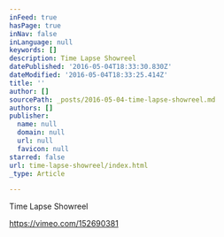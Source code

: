 ```yaml
---
inFeed: true
hasPage: true
inNav: false
inLanguage: null
keywords: []
description: Time Lapse Showreel
datePublished: '2016-05-04T18:33:30.830Z'
dateModified: '2016-05-04T18:33:25.414Z'
title: ''
author: []
sourcePath: _posts/2016-05-04-time-lapse-showreel.md
authors: []
publisher:
  name: null
  domain: null
  url: null
  favicon: null
starred: false
url: time-lapse-showreel/index.html
_type: Article

---
```

Time Lapse Showreel

https://vimeo.com/152690381